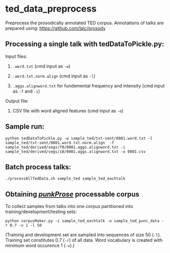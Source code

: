 # ted_data_preprocess

Preprocess the prosodically annotated TED corpus. Annotations of talks are prepared using: https://github.com/laic/prosody

## Processing a single talk with tedDataToPickle.py:

Input files: 

1. `.word.txt` (cmd input as `-w`)

2. `.word.txt.norm.align` (cmd input as `-l`)

3. `.aggs.alignword.txt` for fundemental frequency and intensity (cmd input as `-f` and `-i`)

Output file:
1. CSV file with word aligned features (cmd input as `-o`)

## Sample run:

`python tedDataToPickle.py -w sample_ted/txt-sent/0001.word.txt -l sample_ted/txt-sent/0001.word.txt.norm.align  -f sample_ted/derived/segs/f0/0001.aggs.alignword.txt -i sample_ted/derived/segs/i0/0001.aggs.alignword.txt -o 0001.csv`

## Batch process talks:

`./processAllTedData.sh sample_ted sample_ted_eachtalk`

## Obtaining [*punkProse*](https://github.com/alpoktem/punkProse) processable corpus 
To collect samples from talks into one corpus partitioned into training/development/testing sets:

`python corpusMaker.py -i sample_ted_eachtalk -o sample_ted_punc_data -r 0.7 -v 1 -l 50`

(Training and development set are sampled into sequences of size 50 (`-l`). Training set constitutes 0.7 (`-r`) of all data. Word vocabulary is created with minimum word occurence 1 (`-v`).)






